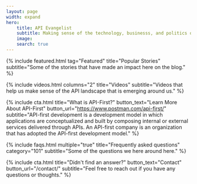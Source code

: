 ```yaml
---
layout: page
width: expand
hero:
    title: API Evangelist
    subtitle: Making sense of the technology, businesss, and politics of APIs since 2010.
    image:
    search: true
---
```


{% include featured.html tag="Featured" title="Popular Stories" subtitle="Some of the stories that have made an impact here on the blog." %}

{% include videos.html columns="2" title="Videos" subtitle="Videos that help us make sense of the API landscape that is emerging around us." %}

{% include cta.html title="What is API-First?" button_text="Learn More About API-First" button_url="https://www.postman.com/api-first/" subtitle="API-first development is a development model in which applications are conceptualized and built by composing internal or external services delivered through APIs. An API-first company is an organization that has adopted the API-first development model." %}

{% include faqs.html multiple="true" title="Frequently asked questions" category="101" subtitle="Some of the questions we here around here." %}

{% include cta.html title="Didn't find an answer?" button_text="Contact" button_url="/contact/" subtitle="Feel free to reach out if you have any questions or thoughts." %}

